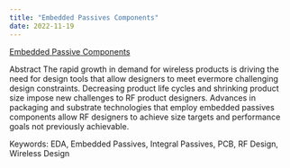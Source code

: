 ```yaml
---
title: "Embedded Passives Components"
date: 2022-11-19
---
```


[Embedded Passive Components](https://docdevel2.github.io/jcportfolio/Embedded-Passive-Components.pdf)

Abstract
The rapid growth in demand for wireless products is driving the need for design tools that allow designers to meet evermore challenging design constraints. Decreasing product life cycles and shrinking product size impose new challenges to RF product designers. Advances in packaging and substrate technologies that employ embedded passives components allow RF designers to achieve size targets and performance goals not previously achievable.

Keywords: EDA, Embedded Passives, Integral Passives, PCB, RF Design, Wireless Design
